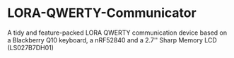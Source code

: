 # LORA-QWERTY-Communicator
A tidy and feature-packed LORA QWERTY communication device based on a Blackberry Q10 keyboard, a nRF52840 and a 2.7'' Sharp Memory LCD (LS027B7DH01)
